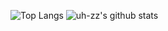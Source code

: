 
![Top Langs](https://github-readme-stats.vercel.app/api/top-langs/?username=uh-zz&theme=merko&hide=html,css)
![uh-zz's github stats](https://github-readme-stats.vercel.app/api?username=uh-zz&theme=merko&show_icons=true&count_private=true)
